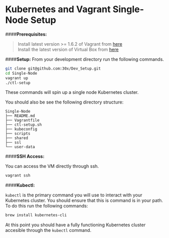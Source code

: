 # Kubernetes and Vagrant Single-Node Setup


####**Prerequisites:** 
> Install latest version >= 1.6.2 of Vagrant from [here](https://www.vagrantup.com/downloads.html)  
> Install the latest version of Virtual Box from [here](https://www.virtualbox.org/wiki/Downloads)  

####**Setup:**
From your development directory run the following commands.

```sh
git clone git@github.com:30x/Dev_Setup.git
cd Single-Node
vagrant up
./ctl-setup
```
These commands will spin up a single node Kubernetes cluster. 

You should also be see the following directory structure:

```
Single-Node
├── README.md
├── Vagrantfile
├── ctl-setup.sh
├── kubeconfig
├── scripts
├── shared
├── ssl
└── user-data
```

####**SSH Access:**

You can access the VM directly through ssh.

```sh
vagrant ssh
```

####**Kubectl:**

```kubectl``` is the primary command you will use to interact with your Kubernetes cluster. You should ensure that this is command is in your path. To do this run the following commands:

```sh
brew install kubernetes-cli
```  
At this point you should have a fully functioning Kubernetes cluster accesible through the ```kubectl``` command. 
